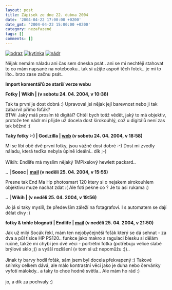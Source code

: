 ```yaml
---
layout: post
title: Zápisek ze dne 22. dubna 2004
date: '2004-04-22 17:00:00 +0200'
date_gmt: '2004-04-22 15:00:00 +0200'
category: nezařazené
tags: []
comments: []
---
```

<div >  <a href="%base_url%/assets/old-images/odraz2.jpg"><img alt="odraz" src="%base_url%/assets/old-images/odraz2.jpg"></a>  <a href="%base_url%/assets/old-images/kytinka.jpg"><img alt="kytinka" src="%base_url%/assets/old-images/kytinka.jpg"></a>  <a href="%base_url%/assets/old-images/nadrx.jpg"><img alt="nádr" src="%base_url%/assets/old-images/nadrx.jpg"></a>  </div>
<p>Nějak nemám náladu ani čas sem dneska psát.. ani se mi nechtějí stahovat to co mám napsané na notebooku..  tak si užijte aspoň těch fotek.. je mi to líto.. brzo zase začnu psát..</p>
<div class="import-komentaru">
<p><strong>Import komentářů ze starší verze webu</strong></p>
<div class="comment">
<p style="font-weight:bold"><span class="compredmet">Fotky</span> | <span class="comname">Wikih</span> | (v&nbsp;sobotu&nbsp;24.&nbsp;04.&nbsp;2004,&nbsp;v&nbsp;10:38)</p>
<p>Tak ta první je dost dobrá :) Upravoval jsi nějak její barevnost nebo ji tak zabarvil přímo foťák? <br> BTW: Jaký máš prosím tě digitál? Chtěl bych totiž vědět, jaký to má objektiv, protože ten nádr mi přijde už docela dost širokoúhlý, což u digitálů není zas tak běžné :( </p>
</div>
<div class="comment">
<p style="font-weight:bold"><span class="compredmet">Taky fotky :-)</span> | <span class="comname">God.zilla</span> |  <a href="http://godzilla.wz.cz">web</a> (v&nbsp;sobotu&nbsp;24.&nbsp;04.&nbsp;2004,&nbsp;v&nbsp;18:58)</p>
<p>Mi se líbí obě dvě první fotky, jsou vážně dost dobré :-) Dost mi zvedly náladu, která teďka nebyla úplně ideální.. dík ;-) <br>  <br> Wikih: Endlife má myslím nějaký 1MPixelový hewlett packard.. </p>
</div>
<div class="comment">
<p style="font-weight:bold"><span class="compredmet">..</span> | <span class="comname">Soooc</span> |  <a href="mailto:xsoc@post.cz">mail</a> (v&nbsp;neděli&nbsp;25.&nbsp;04.&nbsp;2004,&nbsp;v&nbsp;15:55)</p>
<p>Presne tak End Ma Hp photosmart 120 ktery si o nejakem sirokouhlem objektivu muze nachat zdat :( Ale foti pekne co ? Je to asi rukama :) </p>
</div>
<div class="comment">
<p style="font-weight:bold"><span class="compredmet">..</span> | <span class="comname">Wikih</span> | (v&nbsp;neděli&nbsp;25.&nbsp;04.&nbsp;2004,&nbsp;v&nbsp;19:56)</p>
<p>Jo já si taky myslíl, že především záleží na fotagrafovi. I s automatem se dají dělat divy :) </p>
</div>
<div class="comment">
<p style="font-weight:bold"><span class="compredmet">fotky &amp; tohle blognutí</span> | <span class="comname">Endlife</span> |  <a href="mailto:jan.martinek@post.cz">mail</a> (v&nbsp;neděli&nbsp;25.&nbsp;04.&nbsp;2004,&nbsp;v&nbsp;21:50)</p>
<p>Jak už milý Socák řekl, mám ten nejobyčejněší foťák který se dá sehnat - za dva a půl tisíce HP PS120.. funkce jako makro a ragulaci blesku si dělám ručně, takže mi chybí jen dvě věci - portrétní fotka (potřebuju velice slabé brýlové sklo ;)) a vyšší rozlišení (v tom si už nepomůžu :)).. <br>  <br> Jinak ty barvy hodil foťák, sám jsem byl docela překvapený :) Takové snímky celkem dává, ale málo kontrastní věci jako je duha nebo červánky vyfotí málokdy.. a taky to chce hodně světla.. Ale mám ho rád :) <br>  <br> jo, a dík za pochvaly :) </p>
</div>
</div>
